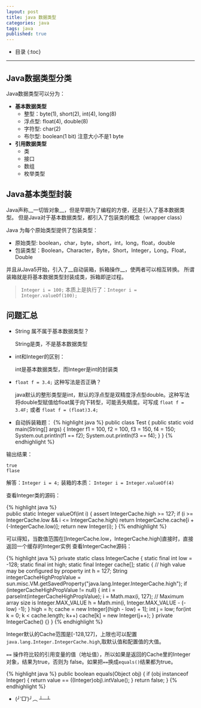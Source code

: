 ```yaml
---
layout: post
title: java 数据类型
categories: java
tags: java
published: true
---
```


* 目录
{:toc}

---

## Java数据类型分类

Java数据类型可以分为：

- __基本数据类型__
	- 整型：byte(1), short(2), int(4), long(8)
	- 浮点型: float(4), double(8)
	- 字符型: char(2)
	- 布尔型: boolean(1 bit) 注意大小不是1 byte
- __引用数据类型__
	- 类
	- 接口
	- 数组
	- 枚举类型

## Java基本类型封装

Java声称__一切皆对象__，但是早期为了编程的方便，还是引入了基本数据类型。
但是Java对于基本数据类型，都引入了包装类的概念（wrapper class）

Java 为每个原始类型提供了包装类型： 

- 原始类型: boolean，char，byte，short，int，long，float，double 
- 包装类型：Boolean，Character，Byte，Short，Integer，Long，Float，Double

并且从Java5开始，引入了__自动装箱，拆箱操作__，使两者可以相互转换。
所谓装箱就是将基本数据类型封装成类，拆箱即逆过程。
 
> `Integer i = 100;`
> 本质上是执行了：`Integer i = Integer.valueOf(100); `

## 问题汇总

- String 属不属于基本数据类型？
	
	String是类，不是基本数据类型
	
- int和Integer的区别：
	
	int是基本数据类型，而Integer是int的封装类
	
- `float f = 3.4;` 这种写法是否正确？
	
	java默认的整形类型是int，默认的浮点型是双精度浮点型double。这种写法将double型赋值给float属于向下转型，可能丢失精度。可写成 `float f = 3.4F;` 或者 `float f = (float)3.4;`

- 自动拆装箱题：
{% highlight java %}
public class Test {
	public static void main(String[] args) {
		Integer f1 = 100, f2 = 100, f3 = 150, f4 = 150;
		System.out.println(f1 == f2);
		System.out.println(f3 == f4);
	}
}
{% endhighlight %}

输出结果：	

	true
	flase
	
解答：`Integer i = 4;` 装箱的本质： `Integer i = Integer.valueOf(4)`

查看Integer类的源码：
	
{% highlight java %}	
public static Integer valueOf(int i) {
	assert IntegerCache.high >= 127;
	if (i >= IntegerCache.low && i <= IntegerCache.high)
		return IntegerCache.cache[i + (-IntegerCache.low)];
		return new Integer(i);
}
{% endhighlight %}
	
可以得知，当数值范围在[IntegerCache.low，IntegerCache.high]直接时，直接返回一个缓存的Integer实例
查看IntegerCache源码：
	
{% highlight java %}
private static class IntegerCache {
	static final int low = -128;
	static final int high;
	static final Integer cache[];
	static {
       // high value may be configured by property
       int h = 127;
       String integerCacheHighPropValue = sun.misc.VM.getSavedProperty("java.lang.Integer.IntegerCache.high");
       if (integerCacheHighPropValue != null) {
           int i = parseInt(integerCacheHighPropValue);
           i = Math.max(i, 127);
           // Maximum array size is Integer.MAX_VALUE
           h = Math.min(i, Integer.MAX_VALUE - (-low) -1);
       }
       high = h;
       cache = new Integer[(high - low) + 1];
       int j = low;
       for(int k = 0; k < cache.length; k++)
            cache[k] = new Integer(j++);
    }
    private IntegerCache() {}
}
{% endhighlight %}
	
Integer默认的Cache范围是[-128,127]，上限也可以配置`java.lang.Integer.IntegerCache.high`,取默认值和配置值的大值。

`==` 操作符比较的引用变量的值（地址值），所以如果是返回的Cache里的Integer对象，结果为true，否则为 false。如果把`==`换成`equals()`结果都为true。

{% highlight java %}
public boolean equals(Object obj) {
	if (obj instanceof Integer) {
		return value == ((Integer)obj).intValue();
	}
	return false;
}
{% endhighlight %}
	
- (╯‵□′)╯︵ ┴─┴
